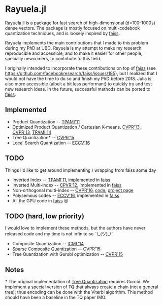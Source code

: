 # Rayuela.jl

Rayuela.jl is a package for fast search of high-dimensional (d=100-1000s)
dense vectors. The package is mostly focused on multi-codebook quantization
techniques, and is loosely inspired by [faiss](https://github.com/facebookresearch/faiss).

Rayuela implements the main contributions that I made to this problem during my
PhD at UBC. Rayuela is my attempt to make my research reproducible and
accessible, and to make it easier for other people, specially newcomers, to
contribute to this field.

I originally intended to incorporate these contributions on top of [faiss](https://github.com/facebookresearch/faiss)
(see https://github.com/facebookresearch/faiss/issues/185), but I realized that
I would not have the time to do so and finish my PhD before 2018. Julia is also
more accessible (albeit a bit less performant) to quickly try and test new
research ideas. In the future, successful methods can be ported to [faiss](https://github.com/facebookresearch/faiss).

## Implemented
- Product Quantization -- [TPAMI'11](https://hal.archives-ouvertes.fr/file/index/docid/514462/filename/paper_hal.pdf)
- Optimized Product Quantization / Cartesian K-means. [CVPR'13](http://www.cv-foundation.org/openaccess/content_cvpr_2013/papers/Norouzi_Cartesian_K-Means_2013_CVPR_paper.pdf), [CVPR'13](http://www.cv-foundation.org/openaccess/content_cvpr_2013/papers/Ge_Optimized_Product_Quantization_2013_CVPR_paper.pdf), [TPAMI'14](https://www.microsoft.com/en-us/research/wp-content/uploads/2013/11/pami13opq.pdf)
- Tree Quantization* -- [CVPR'15](http://www.cv-foundation.org/openaccess/content_cvpr_2015/papers/Babenko_Tree_Quantization_for_2015_CVPR_paper.pdf)
- Local Search Quantization -- [ECCV'16]()


## TODO
Things I'd like to get around implementing / wrapping from faiss some day
- Inverted Index -- [TPAMI'11](https://hal.archives-ouvertes.fr/file/index/docid/514462/filename/paper_hal.pdf), implemented in [faiss](https://github.com/facebookresearch/faiss)
- Inverted Multi-index -- [CPVR'12](https://pdfs.semanticscholar.org/5bfb/5a42483e9b7051fab5e972a3b4627a8d6a76.pdf), implemented in [faiss](https://github.com/facebookresearch/faiss)
- Non-orthogonal multi-index -- [CVPR'16](http://www.cv-foundation.org/openaccess/content_cvpr_2016/papers/Babenko_Efficient_Indexing_of_CVPR_2016_paper.pdf), [code](https://github.com/arbabenko/GNOIMI), [project page](http://sites.skoltech.ru/compvision/noimi/)
- Polysemous codes -- [ECCV'16](https://arxiv.org/pdf/1609.01882.pdf), implemented in [faiss](https://github.com/facebookresearch/faiss)
- All the GPU code in [faiss](https://github.com/facebookresearch/faiss) 😍

## TODO (hard, low priority)
I would love to implement these methods, but the authors have never released
code and my time is not infinite so ¯\\\_(ツ)\_/¯
- Composite Quantization -- [ICML'14](https://pdfs.semanticscholar.org/eb18/329fe6466f36b0dbacd00e405c8f8618e1cf.pdf)
- Sparse Composite Quantization -- [CVPR'15](http://www.cv-foundation.org/openaccess/content_cvpr_2015/papers/Zhang_Sparse_Composite_Quantization_2015_CVPR_paper.pdf)
- Tree Quantization with Gurobi optimization -- [CVPR'15](http://www.cv-foundation.org/openaccess/content_cvpr_2015/papers/Babenko_Tree_Quantization_for_2015_CVPR_paper.pdf)


## Notes
\* The original implementation of [Tree Quantization](http://www.cv-foundation.org/openaccess/content_cvpr_2015/papers/Babenko_Tree_Quantization_for_2015_CVPR_paper.pdf)
requires Gurobi. We implement a special version of TQ that always create a chain
(not a general tree); thus encoding can be done with the Viterbi algorithm.
This method should have been a baseline in the TQ paper IMO.
